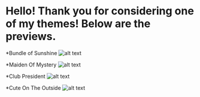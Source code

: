 # Hello! Thank you for considering one of my themes! Below are the previews.

*Bundle of Sunshine
![alt text](https://i.imgur.com/puYfM0z.png)

*Maiden Of Mystery
![alt text](https://i.imgur.com/GxvT31w.png)

*Club President
![alt text](https://i.imgur.com/TnChVpr.png)

*Cute On The Outside
![alt text](https://i.imgur.com/BrUPCfj.png)
